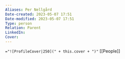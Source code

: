 ```yaml
---
Aliases: Per Nellgård
Date-created: 2023-05-07 17:51 
Date-modified: 2023-05-07 17:51
Type: person
Relation: Parent
LinkedIn: 
Cover: 
---
```

`="![ProfileCover|250](" + this.cover + ")"`
[[People]]
